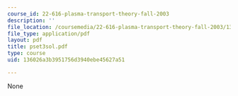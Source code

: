 ```yaml
---
course_id: 22-616-plasma-transport-theory-fall-2003
description: ''
file_location: /coursemedia/22-616-plasma-transport-theory-fall-2003/136026a3b3951756d3940ebe45627a51_pset3sol.pdf
file_type: application/pdf
layout: pdf
title: pset3sol.pdf
type: course
uid: 136026a3b3951756d3940ebe45627a51

---
```

None